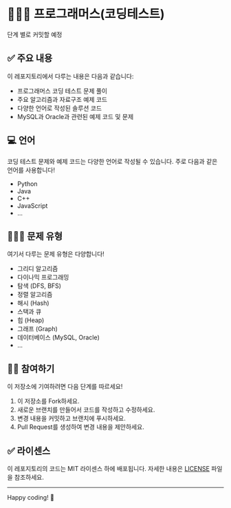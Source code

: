 # 🧑🏻‍💻 프로그래머스(코딩테스트)

단계 별로 커밋할 예정 

## ✅ 주요 내용

이 레포지토리에서 다루는 내용은 다음과 같습니다:

- 프로그래머스 코딩 테스트 문제 풀이
- 주요 알고리즘과 자료구조 예제 코드
- 다양한 언어로 작성된 솔루션 코드
- MySQL과 Oracle과 관련된 예제 코드 및 문제

## 💻 언어

코딩 테스트 문제와 예제 코드는 다양한 언어로 작성될 수 있습니다. 주로 다음과 같은 언어를 사용합니다!

- Python
- Java
- C++
- JavaScript
- ...

## 👩🏽‍💻 문제 유형

여기서 다루는 문제 유형은 다양합니다!

- 그리디 알고리즘
- 다이나믹 프로그래밍
- 탐색 (DFS, BFS)
- 정렬 알고리즘
- 해시 (Hash)
- 스택과 큐
- 힙 (Heap)
- 그래프 (Graph)
- 데이터베이스 (MySQL, Oracle)
- ...

## 🤝🏼 참여하기

이 저장소에 기여하려면 다음 단계를 따르세요!

1. 이 저장소를 Fork하세요.
2. 새로운 브랜치를 만들어서 코드를 작성하고 수정하세요.
3. 변경 내용을 커밋하고 브랜치에 푸시하세요.
4. Pull Request를 생성하여 변경 내용을 제안하세요.

## ✅︎ 라이센스

이 레포지토리의 코드는 MIT 라이센스 하에 배포됩니다. 자세한 내용은 [LICENSE](LICENSE) 파일을 참조하세요.

---

Happy coding! 🚀

